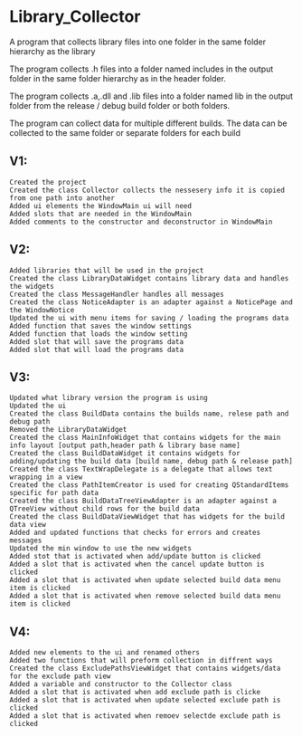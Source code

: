# Library_Collector
A program that collects library files into one folder in the same folder hierarchy as the library

The program collects .h files into a folder named includes in the output folder in the same folder hierarchy as in the header folder.

The program collects .a,.dll and .lib files into a folder named lib in the output folder from the release / debug build folder or both folders. 

The program can collect data for multiple different builds.
The data can be collected to the same folder or separate folders for each build  

## V1:
```
Created the project
Created the class Collector collects the nessesery info it is copied from one path into another
Added ui elements the WindowMain ui will need
Added slots that are needed in the WindowMain
Added comments to the constructor and deconstructor in WindowMain
```
## V2:
```
Added libraries that will be used in the project
Created the class LibraryDataWidget contains library data and handles the widgets
Created the class MessageHandler handles all messages
Created the class NoticeAdapter is an adapter against a NoticePage and the WindowNotice
Updated the ui with menu items for saving / loading the programs data
Added function that saves the window settings
Added function that loads the window setting
Added slot that will save the programs data
Added slot that will load the programs data
```
## V3:
```
Updated what library version the program is using 
Updated the ui
Created the class BuildData contains the builds name, relese path and debug path
Removed the LibraryDataWidget
Created the class MainInfoWidget that contains widgets for the main info layout [output path,header path & library base name]
Created the class BuildDataWidget it contains widgets for adding/updating the build data [build name, debug path & release path]
Created the class TextWrapDelegate is a delegate that allows text wrapping in a view
Created the class PathItemCreator is used for creating QStandardItems specific for path data
Created the class BuildDataTreeViewAdapter is an adapter against a QTreeView without child rows for the build data
Created the class BuildDataViewWidget that has widgets for the build data view
Added and updated functions that checks for errors and creates messages 
Updated the min window to use the new widgets
Added stot that is activated when add/update button is clicked
Added a slot that is activated when the cancel update button is clicked
Added a slot that is activated when update selected build data menu item is clicked
Added a slot that is activated when remove selected build data menu item is clicked
```
## V4:
```
Added new elements to the ui and renamed others
Added two functions that will preform collection in diffrent ways
Created the class ExcludePathsViewWidget that contains widgets/data for the exclude path view
Added a variable and constructor to the Collector class
Added a slot that is activated when add exclude path is clicke
Added a slot that is activated when update selected exclude path is clicked
Added a slot that is activated when remoev selectde exclude path is clicked
```